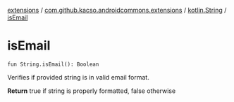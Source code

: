 [extensions](../../index.md) / [com.github.kacso.androidcommons.extensions](../index.md) / [kotlin.String](index.md) / [isEmail](.)

# isEmail

`fun String.isEmail(): Boolean`

Verifies if provided string is in valid email format.

**Return**
true if string is properly formatted, false otherwise

